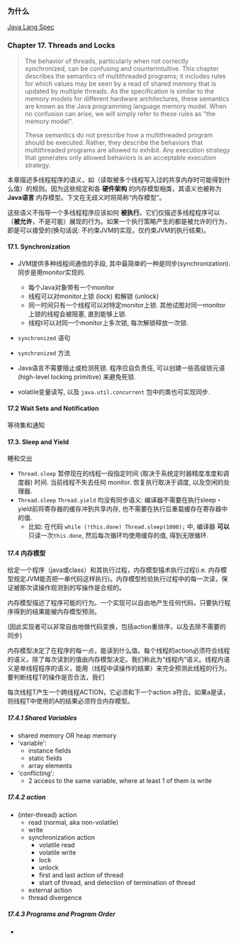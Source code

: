 ### 为什么

[Java Lang Spec](https://docs.oracle.com/javase/specs/jls/se8/html/jls-17.html)

### Chapter 17. Threads and Locks

> The behavior of threads, particularly when not correctly synchronized, can be confusing and counterintuitive. This chapter describes the semantics of multithreaded programs; it includes rules for which values may be seen by a read of shared memory that is updated by multiple threads. As the specification is similar to the memory models for different hardware architectures, these semantics are known as the Java programming language memory model. When no confusion can arise, we will simply refer to these rules as "the memory model".
>
> These semantics do not prescribe how a multithreaded program should be executed. Rather, they describe the behaviors that multithreaded programs are allowed to exhibit. Any execution strategy that generates only allowed behaviors is an acceptable execution strategy.

本章描述多线程程序的语义，如（读取被多个线程写入过的共享内存时可能得到什么值）的规则。因为这些规定和各 **硬件架构** 的内存模型相类，其语义也被称为 **Java语言** 内存模型。下文在无歧义时将简称“内存模型”。

这些语义不指导一个多线程程序应该如何 **被执行**。它们仅描述多线程程序可以（**被允许**，不是可能）展现的行为。如果一个执行策略产生的都是被允许的行为，即是可以接受的(换句话说: 不约束JVM的实现，仅约束JVM的执行结果)。

#### 17.1. Synchronization

- JVM提供多种线程间通信的手段, 其中最简单的一种是同步(synchronization). 同步是用monitor实现的.
    - 每个Java对象带有一个monitor
    - 线程可以对monitor上锁 (lock) 和解锁 (unlock)
    - 同一时间只有一个线程可以对特定monitor上锁. 其他试图对同一monitor上锁的线程会被阻塞, 直到能够上锁.
    - 线程t可以对同一个monitor上多次锁, 每次解锁释放一次锁.

- `synchronized` 语句

- `synchronized` 方法

- Java语言不需要阻止或检测死锁. 程序应自负责任, 可以创建一些高级锁元语 (high-level locking primitive) 来避免死锁.

- volatile变量读写, 以及 `java.util.concurrent` 包中的类也可实现同步.

#### 17.2 Wait Sets and Notification

等待集和通知

#### 17.3. Sleep and Yield

睡和交出

- `Thread.sleep` 暂停现在的线程一段指定时间 (取决于系统定时器精度准度和调度器) 时间. 当前线程不失去任何 monitor. 恢复执行取决于调度, 以及空闲的处理器.
- `Thread.sleep` `Thread.yield` 均没有同步语义: 编译器不需要在执行sleep・yield前将寄存器的缓存冲到共享内存, 也不需要在执行后重载缓存在寄存器中的值.
    - 比如: 在代码 `while (!this.done) Thread.sleep(1000);` 中, 编译器 **可以** 只读一次`this.done`, 然后每次循环均使用缓存的值, 得到无限循环.

#### 17.4 内存模型

给定一个程序（java或class）和其执行过程，内存模型描术执行过程(i.e. 内存模型规定JVM能否把一串代码这样执行)。内存模型检验执行过程中的每一次读，保证被那次读操作观测到的写操作是合规的。

内存模型描述了程序可能的行为。一个实现可以自由地产生任何代码，只要执行程序得到的结果能被内存模型预测。

(因此实现者可以非常自由地做代码变换，包括action重排序，以及去除不需要的同步)

内存模型决定了在程序的每一点，能读到什么值。每个线程的action必须符合线程的语义，除了每次读到的值由内存模型决定。我们称此为“线程内”语义。线程内语义是单线程程序的语义，能用（线程中读操作的结果）来完全预测此线程的行为。要判断线程T的操作是否合法，我们

每次线程T产生一个跨线程ACTION，它必须和下一个action a符合。如果a是读，则线程T中使用的A的结果必须符合内存模型。

##### 17.4.1 Shared Variables

- shared memory OR heap memory
- 'variable':
    - instance fields
    - static fields
    - array elements
- 'conflicting':
    - 2 access to the same variable, where at least 1 of them is write

##### 17.4.2 action

- (inter-thread) action
    - read (normal, aka non-volatile)
    - write
    - synchronization action
        - volatile read
        - volatile write
        - lock
        - unlock
        - first and last action of thread
        - start of thread, and detection of termination of thread
    - external action
    - thread divergence

##### 17.4.3 Programs and Program Order

- 


